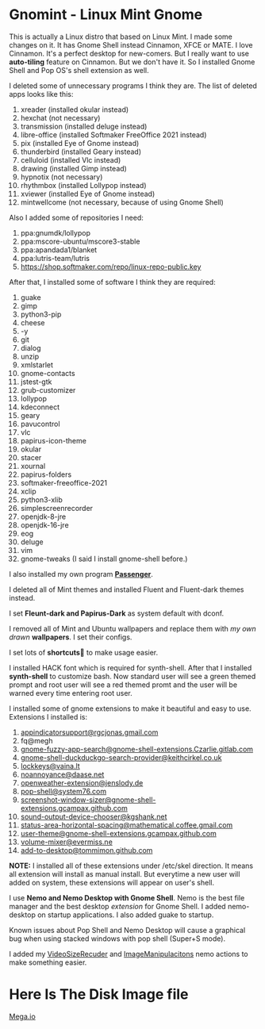 # Gnomint - Linux Mint Gnome

This is actually a Linux distro that based on Linux Mint. I made some changes on it. It has Gnome Shell instead Cinnamon, XFCE or MATE. I love Cinnamon. It's a perfect desktop for new-comers. But I really want to use **auto-tiling** feature on Cinnamon. But we don't have it. So I installed Gnome Shell and Pop OS's shell extension as well. 

I deleted some of unnecessary programs I think they are. The list of deleted apps looks like this:

1. xreader (installed okular instead)
2. hexchat (not necessary)
3. transmission (installed deluge instead)
4. libre-office (installed Softmaker FreeOffice 2021 instead)
5. pix (installed Eye of Gnome instead)
6. thunderbird (installed Geary instead)
7. celluloid (installed Vlc instead)
8. drawing (installed Gimp instead)
9. hypnotix (not necessary)
10. rhythmbox (installed Lollypop instead)
11. xviewer (installed Eye of Gnome instead)
12. mintwellcome (not necessary, because of using Gnome Shell)

Also I added some of repositories I need:

1. ppa:gnumdk/lollypop
2. ppa:mscore-ubuntu/mscore3-stable
3. ppa:apandada1/blanket
4. ppa:lutris-team/lutris
5. https://shop.softmaker.com/repo/linux-repo-public.key

After that, I installed some of software I think they are required:

1. guake
2. gimp
3. python3-pip
4. cheese
5. -y
6. git
7. dialog
8. unzip
9. xmlstarlet
10. gnome-contacts
11. jstest-gtk
12. grub-customizer
13. lollypop
14. kdeconnect
15. geary
16. pavucontrol
17. vlc
18. papirus-icon-theme
19. okular
20. stacer
21. xournal
22. papirus-folders
23. softmaker-freeoffice-2021
24. xclip
25. python3-xlib
26. simplescreenrecorder
27. openjdk-8-jre
28. openjdk-16-jre
29. eog
30. deluge
31. vim
32. gnome-tweaks (I said I install gnome-shell before.)

I also installed my own program **[Passenger](https://github.com/Elagoht/Passenger)**.

I deleted all of Mint themes and installed Fluent and Fluent-dark themes instead.

I set **Fleunt-dark and Papirus-Dark** as system default with dconf.

I removed all of Mint and Ubuntu wallpapers and replace them with *my own drawn* **wallpapers**. I set their configs.

I set lots of **shortcuts** to make usage easier.

I installed HACK font which is required for synth-shell. After that I installed **synth-shell** to customize bash. Now standard user will see a green themed prompt and root user will see a red themed promt and the user will be warned every time entering root user.

I installed some of gnome extensions to make it beautiful and easy to use. Extensions I installed is:

1. appindicatorsupport@rgcjonas.gmail.com
2. fq@megh
3. gnome-fuzzy-app-search@gnome-shell-extensions.Czarlie.gitlab.com
4. gnome-shell-duckduckgo-search-provider@keithcirkel.co.uk
5. lockkeys@vaina.lt
6. noannoyance@daase.net
7. openweather-extension@jenslody.de
8. pop-shell@system76.com
10. screenshot-window-sizer@gnome-shell-extensions.gcampax.github.com
11. sound-output-device-chooser@kgshank.net
12. status-area-horizontal-spacing@mathematical.coffee.gmail.com
13. user-theme@gnome-shell-extensions.gcampax.github.com
14. volume-mixer@evermiss.ne
15. add-to-desktop@tommimon.github.com

**NOTE:** I installed all of these extensions under /etc/skel direction. It means all extension will install as manual install. But everytime a new user will added on system, these extensions will appear on user's shell.

I use **Nemo and Nemo Desktop with Gnome Shell**. Nemo is the best file manager and the best desktop *extension* for Gnome Shell. I added nemo-desktop on startup applications. I also added guake to startup.

Known issues about Pop Shell and Nemo Desktop will cause a graphical bug when using stacked windows with pop shell (Super+S mode).

I added my [VideoSizeRecuder](https://github.com/Elagoht/VideoSizeReducer) and [ImageManipulacitons](https://github.com/Elagoht/ImageManipulactions) nemo actions to make something easier.

# Here Is The Disk Image file

[Mega.io](https://mega.nz/file/6rBmmTLT#KJq5KiTUzMIJfRA3-UTkykmRzhrY5oOKJcjvLAZUn0A)
